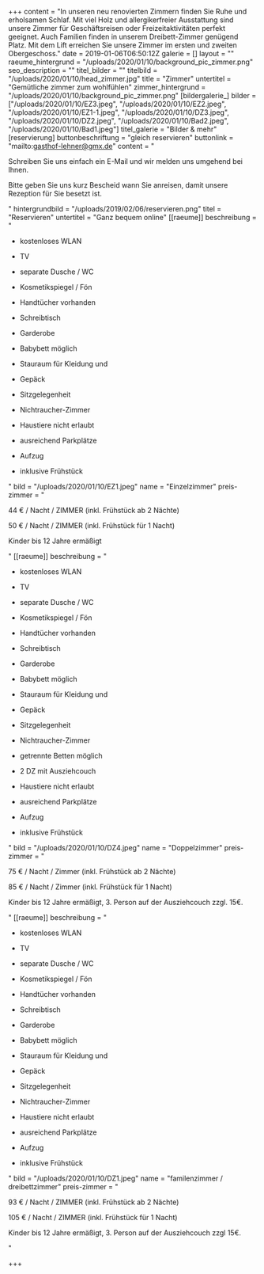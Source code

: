 +++
content = "In unseren neu renovierten Zimmern finden Sie Ruhe und erholsamen Schlaf. Mit viel Holz und allergikerfreier Ausstattung sind unsere Zimmer für Geschäftsreisen oder Freizeitaktivitäten perfekt geeignet. Auch Familien finden in unserem Dreibett-Zimmer genügend Platz. Mit dem Lift erreichen Sie unsere Zimmer im ersten und zweiten Obergeschoss."
date = 2019-01-06T06:50:12Z
galerie = []
layout = ""
raeume_hintergrund = "/uploads/2020/01/10/background_pic_zimmer.png"
seo_description = ""
titel_bilder = ""
titelbild = "/uploads/2020/01/10/head_zimmer.jpg"
title = "Zimmer"
untertitel = "Gemütliche zimmer zum wohlfühlen"
zimmer_hintergrund = "/uploads/2020/01/10/background_pic_zimmer.png"
[bildergalerie_]
bilder = ["/uploads/2020/01/10/EZ3.jpeg", "/uploads/2020/01/10/EZ2.jpeg", "/uploads/2020/01/10/EZ1-1.jpeg", "/uploads/2020/01/10/DZ3.jpeg", "/uploads/2020/01/10/DZ2.jpeg", "/uploads/2020/01/10/Bad2.jpeg", "/uploads/2020/01/10/Bad1.jpeg"]
titel_galerie = "Bilder & mehr"
[reservierung]
buttonbeschriftung = "gleich reservieren"
buttonlink = "mailto:gasthof-lehner@gmx.de"
content = "<p>Schreiben Sie uns einfach ein E-Mail und wir melden uns umgehend bei Ihnen.</p><p>Bitte geben Sie uns kurz Bescheid wann Sie anreisen, damit unsere Rezeption für Sie besetzt ist.</p>"
hintergrundbild = "/uploads/2019/02/06/reservieren.png"
titel = "Reservieren"
untertitel = "Ganz bequem online"
[[raeume]]
beschreibung = "<ul><li><p>kostenloses WLAN</p></li><li><p>TV</p></li><li><p>separate Dusche / WC </p></li><li><p>Kosmetikspiegel / Fön</p></li><li><p>Handtücher vorhanden</p></li><li><p>Schreibtisch</p></li><li><p>Garderobe</p></li><li><p>Babybett möglich</p></li><li><p>Stauraum für Kleidung und </p></li><li><p>Gepäck</p></li><li><p>Sitzgelegenheit</p></li><li><p>Nichtraucher-Zimmer</p></li><li><p>Haustiere nicht erlaubt</p></li><li><p>ausreichend Parkplätze</p></li><li><p>Aufzug </p></li><li><p>inklusive Frühstück</p></li></ul>"
bild = "/uploads/2020/01/10/EZ1.jpeg"
name = "Einzelzimmer"
preis-zimmer = "<p>44 € / Nacht / ZIMMER (inkl. Frühstück ab 2 Nächte)</p><p>50 € / Nacht / ZIMMER (inkl. Frühstück für 1 Nacht)</p><p>Kinder bis 12 Jahre ermäßigt</p>"
[[raeume]]
beschreibung = "<ul><li><p>kostenloses WLAN</p></li><li><p>TV</p></li><li><p>separate Dusche / WC </p></li><li><p>Kosmetikspiegel / Fön</p></li><li><p>Handtücher vorhanden</p></li><li><p>Schreibtisch</p></li><li><p>Garderobe</p></li><li><p>Babybett möglich</p></li><li><p>Stauraum für Kleidung und </p></li><li><p>Gepäck</p></li><li><p>Sitzgelegenheit</p></li><li><p>Nichtraucher-Zimmer</p></li><li><p>getrennte Betten möglich</p></li><li><p>2 DZ mit Ausziehcouch</p></li><li><p>Haustiere nicht erlaubt</p></li><li><p>ausreichend Parkplätze</p></li><li><p>Aufzug </p></li><li><p>inklusive Frühstück</p></li></ul>"
bild = "/uploads/2020/01/10/DZ4.jpeg"
name = "Doppelzimmer"
preis-zimmer = "<p>75 € / Nacht / Zimmer (inkl. Frühstück ab 2 Nächte)</p><p>85 € / Nacht / Zimmer (inkl. Frühstück für 1 Nacht)</p><p>Kinder bis 12 Jahre ermäßigt, 3. Person auf der Ausziehcouch zzgl. 15€.</p>"
[[raeume]]
beschreibung = "<ul><li><p>kostenloses WLAN</p></li><li><p>TV</p></li><li><p>separate Dusche / WC </p></li><li><p>Kosmetikspiegel / Fön</p></li><li><p>Handtücher vorhanden</p></li><li><p>Schreibtisch</p></li><li><p>Garderobe</p></li><li><p>Babybett möglich</p></li><li><p>Stauraum für Kleidung und </p></li><li><p>Gepäck</p></li><li><p>Sitzgelegenheit</p></li><li><p>Nichtraucher-Zimmer</p></li><li><p>Haustiere nicht erlaubt</p></li><li><p>ausreichend Parkplätze</p></li><li><p>Aufzug </p></li><li><p>inklusive Frühstück</p></li></ul>"
bild = "/uploads/2020/01/10/DZ1.jpeg"
name = "familenzimmer / dreibettzimmer"
preis-zimmer = "<p>93 € / Nacht / ZIMMER (inkl. Frühstück ab 2 Nächte)</p><p>105 € / Nacht / ZIMMER (inkl. Frühstück für 1 Nacht)</p><p>Kinder bis 12 Jahre ermäßigt, 3. Person auf der Ausziehcouch zzgl 15€.</p>"

+++
